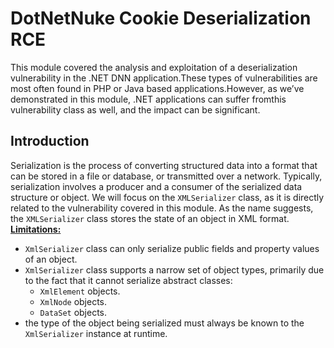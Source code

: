 # DotNetNuke Cookie Deserialization RCE
This module covered the analysis and exploitation of a deserialization vulnerability in the .NET DNN application.These types of vulnerabilities are most often found in PHP or Java based applications.However, as we’ve demonstrated in this module, .NET applications can suffer fromthis vulnerability class as well, and the impact can be significant.
## Introduction
Serialization is the process of converting structured data into a format that can be stored in a file or database, or transmitted over a network. Typically, serialization involves a producer and a consumer of the serialized data structure or object.
We will focus on the `XMLSerializer` class, as it is directly related to the vulnerability covered in this module. As the name suggests, the `XMLSerializer` class stores the state of an object in XML format.
**[Limitations:](https://learn.microsoft.com/en-us/dotnet/standard/serialization/introducing-xml-serialization#items-that-can-be-serialized)**
- `XmlSerializer` class can only serialize public fields and property values of an object.
- `XmlSerializer` class supports a narrow set of object types, primarily due to the fact that it cannot serialize abstract classes:
  - `XmlElement` objects.
  - `XmlNode` objects.
  - `DataSet` objects.
- the type of the object being serialized must always be known to the `XmlSerializer` instance at runtime.
